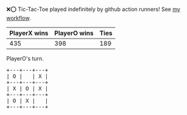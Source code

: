 :x::o: Tic-Tac-Toe played indefinitely by github action runners! See [my workflow](.github/workflows/play.yaml).

|PlayerX wins|PlayerO wins|Ties|
|-|-|-|
|435|398|189|

PlayerO's turn.

<pre>
+---+---+---+
| O |   | X |
+---+---+---+
| X | O | X |
+---+---+---+
| O | X |   |
+---+---+---+
</pre>